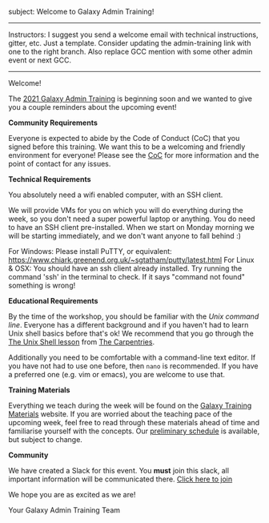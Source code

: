 subject: Welcome to Galaxy Admin Training!

---

Instructors: I suggest you send a welcome email with technical instructions, gitter, etc.
Just a template. Consider updating the admin-training link with one to the right branch. Also replace GCC mention with some other admin event or next GCC.

---

Welcome!

The [2021 Galaxy Admin Training](https://galaxyproject.org/events/2021-01-admin-training/) is beginning soon and we wanted to give you a couple reminders about the upcoming event!

**Community Requirements**

Everyone is expected to abide by the Code of Conduct (CoC) that you signed before this training. We want this to be a welcoming and friendly environment for everyone! Please see the [CoC](https://github.com/galaxyproject/galaxy/blob/dev/CODE_OF_CONDUCT.md) for more information and the point of contact for any issues.

**Technical Requirements**

You absolutely need a wifi enabled computer, with an SSH client.

We will provide VMs for you on which you will do everything during the week, so you don't need a super powerful laptop or anything. You do need to have an SSH client pre-installed. When we start on Monday morning we will be starting immediately, and we don't want anyone to fall behind :)

For Windows: Please install PuTTY, or equivalent: https://www.chiark.greenend.org.uk/~sgtatham/putty/latest.html
For Linux & OSX: You should have an ssh client already installed. Try running the command 'ssh' in the terminal to check. If it says "command not found" something is wrong!

**Educational Requirements**

By the time of the workshop, you should be familiar with the *Unix command line*. Everyone has a different background and if you haven't had to learn Unix shell basics before that's ok! We recommend that you go through the [The Unix Shell lesson](http://swcarpentry.github.io/shell-novice/) from [The Carpentries](https://carpentries.org/about/).

Additionally you need to be comfortable with a command-line text editor. If you have not had to use one before, then `nano` is recommended. If you have a preferred one (e.g. vim or emacs), you are welcome to use that.

**Training Materials**

Everything we teach during the week will be found on the [Galaxy Training Materials](https://galaxyproject.github.io/training-material/topics/admin/) website. If you are worried about the teaching pace of the upcoming week, feel free to read through these materials ahead of time and familiarise yourself with the concepts. Our [preliminary schedule](https://github.com/galaxyproject/admin-training/) is available, but subject to change.

**Community**

We have created a Slack for this event. You **must** join this slack, all important information will be communicated there. [Click here to join](https://join.slack.com/t/galaxyadmintraining/shared_invite/zt-kswf6j39-cgllk4JdyT6Vg98DH63lzw)

We hope you are as excited as we are!

Your Galaxy Admin Training Team
